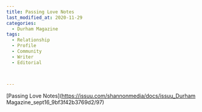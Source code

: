 ```yaml
---
title: Passing Love Notes
last_modified_at: 2020-11-29
categories:
  - Durham Magazine
tags:
  - Relationship
  - Profile
  - Community
  - Writer
  - Editorial 



---
```


[Passing Love Notes](https://issuu.com/shannonmedia/docs/issuu_Durham Magazine_sept16_9bf3f42b3769d2/97)
